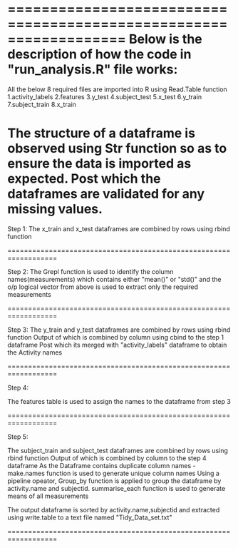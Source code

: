 ==================================================================
Below is the description of how the code in "run_analysis.R" file works:
==================================================================

All the below 8 required files are imported into R using Read.Table function
	1.activity_labels
	2.features
	3.y_test
	4.subject_test
	5.x_test
	6.y_train
	7.subject_train
	8.x_train
	
The structure of a dataframe is observed using Str function so as to ensure the data is imported as expected.
Post which the dataframes are validated for any missing values.
==================================================================

Step 1:
The x_train and x_test dataframes are combined by rows using rbind function

==================================================================

Step 2:
The Grepl function is used to identify the column names(measurements) which contains either "mean()" or "std()" 
and the o/p logical vector from above is used to extract only the required measurements

==================================================================

Step 3:
The y_train and y_test dataframes are combined by rows using rbind function
Output of which is combined by column using cbind to the step 1 dataframe
Post which its merged with "activity_labels" dataframe to obtain the Activity names

==================================================================

Step 4:

The features table is used to assign the names to the dataframe from step 3

==================================================================

Step 5:

The subject_train and subject_test dataframes are combined by rows using rbind function
Output of which is combined by column to the step 4 dataframe
As the Dataframe contains duplicate column names - make.names function is used to generate unique column names 
Using a pipeline opeator, Group_by function is applied to group the dataframe by activity.name and subjectid. 
summarise_each function is used to generate means of all measurements 

The output dataframe is sorted by activity.name,subjectid and extracted using write.table to a text file named "Tidy_Data_set.txt" 

==================================================================
